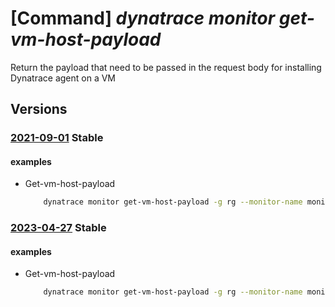 # [Command] _dynatrace monitor get-vm-host-payload_

Return the payload that need to be passed in the request body for installing Dynatrace agent on a VM

## Versions

### [2021-09-01](/Resources/mgmt-plane/L3N1YnNjcmlwdGlvbnMve30vcmVzb3VyY2Vncm91cHMve30vcHJvdmlkZXJzL2R5bmF0cmFjZS5vYnNlcnZhYmlsaXR5L21vbml0b3JzL3t9L2dldHZtaG9zdHBheWxvYWQ=/2021-09-01.xml) **Stable**

<!-- mgmt-plane /subscriptions/{}/resourcegroups/{}/providers/dynatrace.observability/monitors/{}/getvmhostpayload 2021-09-01 -->

#### examples

- Get-vm-host-payload
    ```bash
        dynatrace monitor get-vm-host-payload -g rg --monitor-name monitor
    ```

### [2023-04-27](/Resources/mgmt-plane/L3N1YnNjcmlwdGlvbnMve30vcmVzb3VyY2Vncm91cHMve30vcHJvdmlkZXJzL2R5bmF0cmFjZS5vYnNlcnZhYmlsaXR5L21vbml0b3JzL3t9L2dldHZtaG9zdHBheWxvYWQ=/2023-04-27.xml) **Stable**

<!-- mgmt-plane /subscriptions/{}/resourcegroups/{}/providers/dynatrace.observability/monitors/{}/getvmhostpayload 2023-04-27 -->

#### examples

- Get-vm-host-payload
    ```bash
        dynatrace monitor get-vm-host-payload -g rg --monitor-name monitor
    ```
